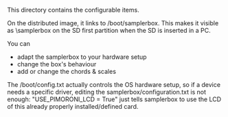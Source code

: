 This directory contains the configurable items.

On the distributed image, it links to /boot/samplerbox.
This makes it visible as \samplerbox on the SD first partition
 when the SD is inserted in a PC.

You can
 - adapt the samplerbox to your hardware setup
 - change the box's behaviour
 - add or change the chords & scales

The /boot/config.txt actually controls the OS hardware setup,
 so if a device needs a specific driver, editing
 the samplerbox/configuration.txt is not enough:
"USE_PIMORONI_LCD = True" just tells samplerbox to use
  the LCD of this already properly installed/defined card.
